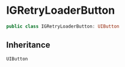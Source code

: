 # IGRetryLoaderButton

``` swift
public class IGRetryLoaderButton: UIButton
```

## Inheritance

`UIButton`

